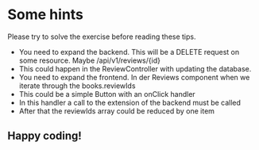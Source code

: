 # Some hints

Please try to solve the exercise before reading these tips.

- You need to expand the backend. This will be a DELETE request on some resource. Maybe /api/v1/reviews/{id}
- This could happen in the ReviewController with updating the database.
- You need to expand the frontend. In der Reviews component when we iterate through the books.reviewIds
- This could be a simple Button with an onClick handler
- In this handler a call to the extension of the backend must be called
- After that the reviewIds array could be reduced by one item

## Happy coding!
